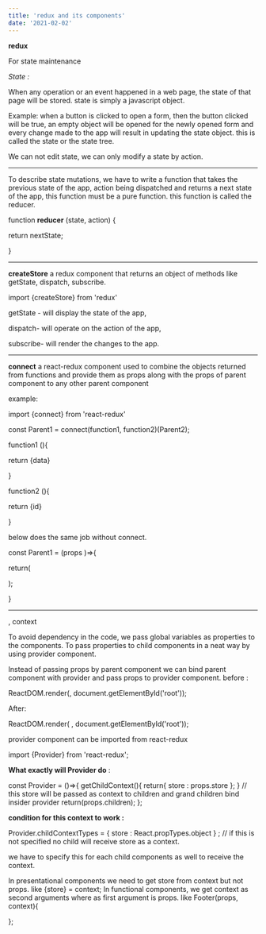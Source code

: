 ```yaml
---
title: 'redux and its components'
date: '2021-02-02'
---
```

**redux**

For state maintenance

*State :*

When any operation or an event happened in a web page, the state of that page will be stored. state is simply a javascript object.

Example: when a button is clicked to open a form, then the button clicked will be true, an empty object will be opened for the newly opened form and every change made to the app will result in updating the state object. this is called the state or the state tree.

We can not edit state, we can only modify a state by action.

---

To describe state mutations, we have to write a function that takes the previous state of the app,  action being dispatched and returns a next state of the app, this function must be a pure function. this function is called the reducer.

function **reducer** (state, action) {

return nextState;

}

---

**createStore** a redux component that returns an object of methods like getState, dispatch, subscribe.

import {createStore} from 'redux'

getState - will display the state of the app,

dispatch- will operate on the action of the app,

subscribe- will render the changes to the app.

---

**connect**  a react-redux component used to combine the objects returned from functions and provide them as props along with the props of parent component to any other parent component

example:

import {connect} from 'react-redux'

const Parent1 = connect(function1, function2)(Parent2);

function1 (){

return {data}

}

function2 (){

return {id}

}

below does the same job without connect.

const Parent1 = (props )⇒{

return(

<Parent2  prop1 = {data} prop2 = {id}>

);

}

---

<provider> , context

To avoid dependency in the code, we pass global variables as properties to the components.
To pass properties to child components in a neat way by using provider component.

Instead of passing props by parent component we can bind parent component with provider and pass props to provider component.
before :

ReactDOM.render(<App store = {createStore(reducer)}/>, document.getElementById('root'));

After:

ReactDOM.render(<Provider store = {createStore(reducer)}>
<App/>
</Provider>, document.getElementById('root'));

provider component can be imported from react-redux

import {Provider} from 'react-redux';

**What exactly will Provider do** :

const Provider = ()=>{
getChildContext(){
return{
store : props.store
};
}        // this store will be passed as context to children and grand children bind insider provider
return(props.children);
};

**condition for this context to work :**

Provider.childContextTypes = {
store : React.propTypes.object
} ;         // if this is not specified no child will receive store as a context.

we have to specify this for each child components as well to receive the context.

In presentational components we need to get store from context but not props. like {store} = context;
In functional components, we get context as second arguments where as first argument is props. like Footer(props, context){

};

